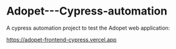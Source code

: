 # Adopet---Cypress-automation
 A cypress automation project to test the Adopet web application:

 https://adopet-frontend-cypress.vercel.app
